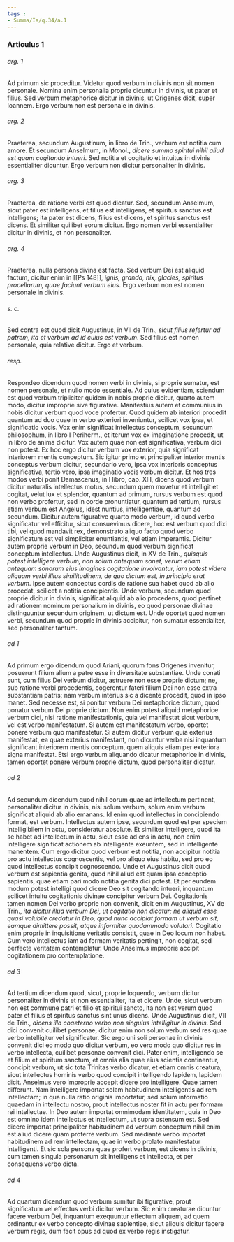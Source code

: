 ```yaml
---
tags : 
- Summa/Ia/q.34/a.1
---
```


### Articulus 1

###### arg. 1
Ad primum sic proceditur. Videtur quod verbum in divinis non sit nomen personale. Nomina enim personalia proprie dicuntur in divinis, ut pater et filius. Sed verbum metaphorice dicitur in divinis, ut Origenes dicit, super Ioannem. Ergo verbum non est personale in divinis.

###### arg. 2
Praeterea, secundum Augustinum, in libro de Trin., verbum est notitia cum amore. Et secundum Anselmum, in Monol., *dicere summo spiritui nihil aliud est quam cogitando intueri*. Sed notitia et cogitatio et intuitus in divinis essentialiter dicuntur. Ergo verbum non dicitur personaliter in divinis.

###### arg. 3
Praeterea, de ratione verbi est quod dicatur. Sed, secundum Anselmum, sicut pater est intelligens, et filius est intelligens, et spiritus sanctus est intelligens; ita pater est dicens, filius est dicens, et spiritus sanctus est dicens. Et similiter quilibet eorum dicitur. Ergo nomen verbi essentialiter dicitur in divinis, et non personaliter.

###### arg. 4
Praeterea, nulla persona divina est facta. Sed verbum Dei est aliquid factum, dicitur enim in [[Ps 148]], *ignis, grando, nix, glacies, spiritus procellarum, quae faciunt verbum eius*. Ergo verbum non est nomen personale in divinis.

###### s. c.
Sed contra est quod dicit Augustinus, in VII de Trin., *sicut filius refertur ad patrem, ita et verbum ad id cuius est verbum*. Sed filius est nomen personale, quia relative dicitur. Ergo et verbum.

###### resp.
Respondeo dicendum quod nomen verbi in divinis, si proprie sumatur, est nomen personale, et nullo modo essentiale. Ad cuius evidentiam, sciendum est quod verbum tripliciter quidem in nobis proprie dicitur, quarto autem modo, dicitur improprie sive figurative. Manifestius autem et communius in nobis dicitur verbum quod voce profertur. Quod quidem ab interiori procedit quantum ad duo quae in verbo exteriori inveniuntur, scilicet vox ipsa, et significatio vocis. Vox enim significat intellectus conceptum, secundum philosophum, in libro I Periherm., et iterum vox ex imaginatione procedit, ut in libro de anima dicitur. Vox autem quae non est significativa, verbum dici non potest. Ex hoc ergo dicitur verbum vox exterior, quia significat interiorem mentis conceptum. Sic igitur primo et principaliter interior mentis conceptus verbum dicitur, secundario vero, ipsa vox interioris conceptus significativa, tertio vero, ipsa imaginatio vocis verbum dicitur. Et hos tres modos verbi ponit Damascenus, in I libro, cap. XIII, dicens quod verbum dicitur naturalis intellectus motus, secundum quem movetur et intelligit et cogitat, velut lux et splendor, quantum ad primum, rursus verbum est quod non verbo profertur, sed in corde pronuntiatur, quantum ad tertium, rursus etiam verbum est Angelus, idest nuntius, intelligentiae, quantum ad secundum. Dicitur autem figurative quarto modo verbum, id quod verbo significatur vel efficitur, sicut consuevimus dicere, hoc est verbum quod dixi tibi, vel quod mandavit rex, demonstrato aliquo facto quod verbo significatum est vel simpliciter enuntiantis, vel etiam imperantis. Dicitur autem proprie verbum in Deo, secundum quod verbum significat conceptum intellectus. Unde Augustinus dicit, in XV de Trin., *quisquis potest intelligere verbum, non solum antequam sonet, verum etiam antequam sonorum eius imagines cogitatione involvantur, iam potest videre aliquam verbi illius similitudinem, de quo dictum est, in principio erat verbum*. Ipse autem conceptus cordis de ratione sua habet quod ab alio procedat, scilicet a notitia concipientis. Unde verbum, secundum quod proprie dicitur in divinis, significat aliquid ab alio procedens, quod pertinet ad rationem nominum personalium in divinis, eo quod personae divinae distinguuntur secundum originem, ut dictum est. Unde oportet quod nomen verbi, secundum quod proprie in divinis accipitur, non sumatur essentialiter, sed personaliter tantum.

###### ad 1
Ad primum ergo dicendum quod Ariani, quorum fons Origenes invenitur, posuerunt filium alium a patre esse in diversitate substantiae. Unde conati sunt, cum filius Dei verbum dicitur, astruere non esse proprie dictum; ne, sub ratione verbi procedentis, cogerentur fateri filium Dei non esse extra substantiam patris; nam verbum interius sic a dicente procedit, quod in ipso manet. Sed necesse est, si ponitur verbum Dei metaphorice dictum, quod ponatur verbum Dei proprie dictum. Non enim potest aliquid metaphorice verbum dici, nisi ratione manifestationis, quia vel manifestat sicut verbum, vel est verbo manifestatum. Si autem est manifestatum verbo, oportet ponere verbum quo manifestetur. Si autem dicitur verbum quia exterius manifestat, ea quae exterius manifestant, non dicuntur verba nisi inquantum significant interiorem mentis conceptum, quem aliquis etiam per exteriora signa manifestat. Etsi ergo verbum aliquando dicatur metaphorice in divinis, tamen oportet ponere verbum proprie dictum, quod personaliter dicatur.

###### ad 2
Ad secundum dicendum quod nihil eorum quae ad intellectum pertinent, personaliter dicitur in divinis, nisi solum verbum, solum enim verbum significat aliquid ab alio emanans. Id enim quod intellectus in concipiendo format, est verbum. Intellectus autem ipse, secundum quod est per speciem intelligibilem in actu, consideratur absolute. Et similiter intelligere, quod ita se habet ad intellectum in actu, sicut esse ad ens in actu, non enim intelligere significat actionem ab intelligente exeuntem, sed in intelligente manentem. Cum ergo dicitur quod verbum est notitia, non accipitur notitia pro actu intellectus cognoscentis, vel pro aliquo eius habitu, sed pro eo quod intellectus concipit cognoscendo. Unde et Augustinus dicit quod verbum est sapientia genita, quod nihil aliud est quam ipsa conceptio sapientis, quae etiam pari modo notitia genita dici potest. Et per eundem modum potest intelligi quod dicere Deo sit cogitando intueri, inquantum scilicet intuitu cogitationis divinae concipitur verbum Dei. Cogitationis tamen nomen Dei verbo proprie non convenit, dicit enim Augustinus, XV de Trin., *ita dicitur illud verbum Dei, ut cogitatio non dicatur; ne aliquid esse quasi volubile credatur in Deo, quod nunc accipiat formam ut verbum sit, eamque dimittere possit, atque informiter quodammodo volutari*. Cogitatio enim proprie in inquisitione veritatis consistit, quae in Deo locum non habet. Cum vero intellectus iam ad formam veritatis pertingit, non cogitat, sed perfecte veritatem contemplatur. Unde Anselmus improprie accipit cogitationem pro contemplatione.

###### ad 3
Ad tertium dicendum quod, sicut, proprie loquendo, verbum dicitur personaliter in divinis et non essentialiter, ita et dicere. Unde, sicut verbum non est commune patri et filio et spiritui sancto, ita non est verum quod pater et filius et spiritus sanctus sint unus dicens. Unde Augustinus dicit, VII de Trin., *dicens illo coaeterno verbo non singulus intelligitur in divinis*. Sed dici convenit cuilibet personae, dicitur enim non solum verbum sed res quae verbo intelligitur vel significatur. Sic ergo uni soli personae in divinis convenit dici eo modo quo dicitur verbum, eo vero modo quo dicitur res in verbo intellecta, cuilibet personae convenit dici. Pater enim, intelligendo se et filium et spiritum sanctum, et omnia alia quae eius scientia continentur, concipit verbum, ut sic tota Trinitas verbo dicatur, et etiam omnis creatura; sicut intellectus hominis verbo quod concipit intelligendo lapidem, lapidem dicit. Anselmus vero improprie accepit dicere pro intelligere. Quae tamen differunt. Nam intelligere importat solam habitudinem intelligentis ad rem intellectam; in qua nulla ratio originis importatur, sed solum informatio quaedam in intellectu nostro, prout intellectus noster fit in actu per formam rei intellectae. In Deo autem importat omnimodam identitatem, quia in Deo est omnino idem intellectus et intellectum, ut supra ostensum est. Sed dicere importat principaliter habitudinem ad verbum conceptum nihil enim est aliud dicere quam proferre verbum. Sed mediante verbo importat habitudinem ad rem intellectam, quae in verbo prolato manifestatur intelligenti. Et sic sola persona quae profert verbum, est dicens in divinis, cum tamen singula personarum sit intelligens et intellecta, et per consequens verbo dicta.

###### ad 4
Ad quartum dicendum quod verbum sumitur ibi figurative, prout significatum vel effectus verbi dicitur verbum. Sic enim creaturae dicuntur facere verbum Dei, inquantum exequuntur effectum aliquem, ad quem ordinantur ex verbo concepto divinae sapientiae, sicut aliquis dicitur facere verbum regis, dum facit opus ad quod ex verbo regis instigatur.

